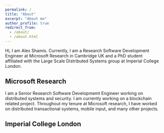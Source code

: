 ```yaml
---
permalink: /
title: "About"
excerpt: "About me"
author_profile: true
redirect_from: 
  - /about/
  - /about.html
---
```


Hi, I am Alex Shamis. Currently, I am a Research Software Development Engineer at Microsoft Research in Cambridge UK and a PhD student  affiliated with the Large Scale Distributed Systems group at Imperial College London.

Microsoft Research
--------
I am a Senior Research Software Developmemt Engineer working on distributed systems and security. I am currently working on a blockchain related project. Throughout my tenure at Microsoft research, I have worked on distributed transactional systems, mobile input, and many other projects.

Imperial College London
--------
